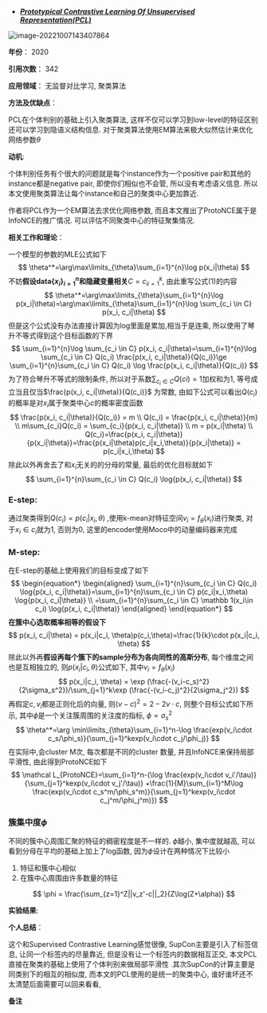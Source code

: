 + ***[Prototypical Contrastive Learning Of  Unsupervised Representation(PCL)](https://arxiv.org/abs/2005.04966)***   

![image-20221007143407864](https://paperrecord.oss-cn-shanghai.aliyuncs.com/image-20221007143407864.png)

**年份**：  2020

**引用次数**： 342

**应用领域**：  无监督对比学习, 聚类算法

**方法及优缺点**：

PCL在个体判别的基础上引入聚类算法, 这样不仅可以学习到low-level的特征区别还可以学习到隐语义结构信息. 对于聚类算法使用EM算法来极大似然估计来优化网络参数$\theta$ 

**动机**:  

个体判别任务有个很大的问题就是每个instance作为一个positive pair和其他的instance都是negative pair, 即使你们相似也不会管, 所以没有考虑语义信息. 所以本文使用聚类算法让每个instance和自己的聚类中心更加靠近.

作者将PCL作为一个EM算法去求优化网络参数, 而且本文推出了ProtoNCE属于是InfoNCE的推广情况. 可以评估不同聚类中心的特征聚集情况.

**相关工作和理论**：  

一个模型的参数的MLE公式如下
$$
\theta^*=\arg\max\limits_{\theta}\sum_{i=1}^{n}\log p(x_i|\theta)
$$
不妨**假设data$\{x_i\}_{i=1}^n$和隐藏变量相关**$C={c_i}_{i=1}^k$, 由此重写公式(1)的内容
$$
\theta^*=\arg\max\limits_{\theta}\sum_{i=1}^{n}\log p(x_i|\theta)=\arg\max\limits_{\theta}\sum_{i=1}^{n}\log \sum_{c_i \in C} p(x_i, c_i|\theta)
$$
但是这个公式没有办法直接计算因为log里面是累加,相当于是连乘, 所以使用了琴升不等式得到这个目标函数的下界
$$
\sum_{i=1}^{n}\log \sum_{c_i \in C} p(x_i, c_i|\theta)=\sum_{i=1}^{n}\log \sum_{c_i \in C} Q(c_i) \frac{p(x_i, c_i|\theta)}{Q(c_i)}\ge \sum_{i=1}^{n}\sum_{c_i \in C} Q(c_i) \log \frac{p(x_i, c_i|\theta)}{Q(c_i)}
$$
为了符合琴升不等式的限制条件, 所以对于系数$\sum_{c_i \in C}Q(ci) = 1$加权和为1, 等号成立当且仅当$\frac{p(x_i, c_i|\theta)}{Q(c_i)}$ 为常数, 由如下公式可以看出$Q(c_i)$的概率是对$x_i$属于聚类中心$c$的概率密度函数
$$
\frac{p(x_i, c_i|\theta)}{Q(c_i)} = m \\
Q(c_i) = \frac{p(x_i, c_i|\theta)}{m} \\
m\sum_{c_i}Q(c_i) = \sum_{c_i}{p(x_i, c_i|\theta)} \\
m = p(x_i|\theta) \\
Q(c_i)=\frac{p(x_i, c_i|\theta)}{p(x_i|\theta)}=\frac{p(x_i|\theta)p(c_i|x_i,\theta)}{p(x_i|\theta)} = p(c_i|x_i,\theta)
$$
除此以外再舍去了和$x_i$无关的的分母的常量, 最后的优化目标就如下
$$
\sum_{i=1}^{n}\sum_{c_i \in C} Q(c_i) \log{p(x_i, c_i|\theta)}
$$

### E-step:

通过聚类得到$Q(c_i)= p(c_i|x_i,\theta)$ ,使用k-mean对特征空间$v_i=f_\theta(x_i)$进行聚类, 对于$x_i\in c_i$就为1, 否则为0,  这里的encoder使用Moco中的动量编码器来完成

### M-step:

在E-step的基础上使用我们的目标变成了如下
$$
\begin{equation*}
  \begin{aligned}
    \sum_{i=1}^{n}\sum_{c_i \in C} Q(c_i) \log{p(x_i, c_i|\theta)}=\sum_{i=1}^{n}\sum_{c_i \in C} p(c_i|x_i,\theta) \log{p(x_i, c_i|\theta)} \\
=\sum_{i=1}^{n}\sum_{c_i \in C} \mathbb 1(x_i\in c_i) \log{p(x_i, c_i|\theta)}
  \end{aligned}
\end{equation*}
$$
**在簇中心选取概率相等的假设下**
$$
p(x_i, c_i|\theta) = p(x_i|c_i, \theta)p(c_i,\theta)=\frac{1}{k}\cdot p(x_i|c_i, \theta)
$$
除此以外再**假设再每个簇下的sample分布为各向同性的高斯分布**, 每个维度之间也是互相独立的, 则$p(x_i|c_i, \theta)$公式如下, 其中$v_i=f_\theta(x_i)$
$$
p(x_i|c_i, \theta) = \exp (\frac{-(v_i-c_s)^2}{2\sigma_s^2})/\sum_{j=1}^k\exp (\frac{-(v_i-c_j)^2}{2\sigma_j^2})
$$
再假定$c, v_i$都是正则化后的向量, 则$(v-c)^2=2-2v\cdot c$, 则整个目标公式如下所示, 其中$\phi$是一个关注簇周围的关注度的指标, $\phi \propto \sigma_s^2$
$$
\theta^*=\arg \min\limits_{\theta}\sum_{i=1}^n-\log \frac{exp(v_i\cdot c_s/\phi_s)}{\sum_{j=1}^kexp(v_i\cdot c_j/\phi_j)}
$$
在实际中,会cluster M次, 每次都是不同的cluster 数量, 并且InfoNCE来保持局部平滑性, 由此得到ProtoNCE如下
$$
\mathcal L_{ProtoNCE}=\sum_{i=1}^n-(\log \frac{exp(v_i\cdot v_i'/\tau)}{\sum_{j=1}^kexp(v_i\cdot v_j'/\tau)} +\frac{1}{M}\sum_{i=1}^M\log \frac{exp(v_i\cdot c_s^m/\phi_s^m)}{\sum_{j=1}^kexp(v_i\cdot c_j^m/\phi_j^m)})
$$

### 簇集中度$\phi$

不同的簇中心周围汇聚的特征的稠密程度是不一样的. $\phi$越小, 集中度就越高, 可以看到分母在平均的基础上加上了log函数, 因为$\phi$设计在两种情况下比较小

1. 特征和簇中心相似
2. 在簇中心周围由许多数量的特征

$$
\phi = \frac{\sum_{z=1}^Z||v_z'-c||_2}{Z\log(Z+\alpha)}
$$

**实验结果**:  

**个人总结**：  

这个和Supervised Contrastive Learning感觉很像, SupCon主要是引入了标签信息, 让同一个标签内的尽量靠近, 但是没有让一个标签内的数据相互正交,  本文PCL直接在聚类的基础上使用了个体判别来做局部平滑性 .其次SupCon的计算主要是同类别下的相互的相似度, 而本文的PCL使用的是统一的聚类中心, 谁好谁坏还不太清楚后面需要可以回来看看,

**备注**  